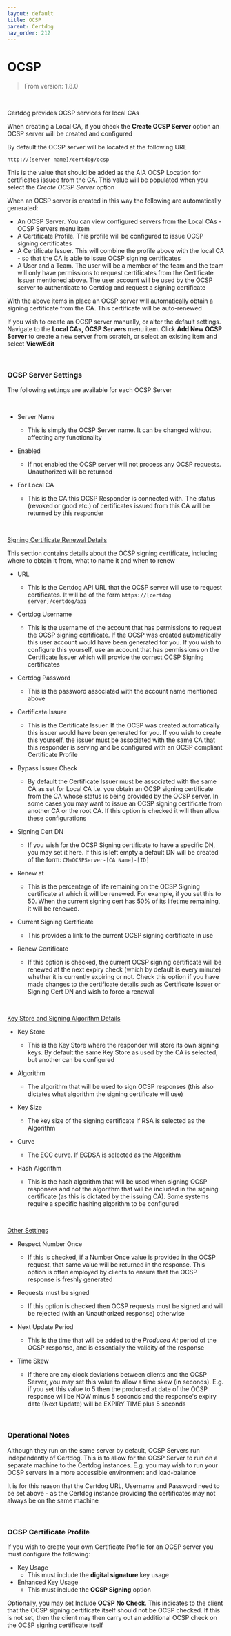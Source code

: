 ```yaml
---
layout: default
title: OCSP
parent: Certdog
nav_order: 212
---
```

# OCSP

> From version: 1.8.0

<br>

Certdog provides OCSP services for local CAs  

When creating a Local CA, if you check the **Create OCSP Server** option an OCSP server will be created and configured  

By default the OCSP server will be located at the following URL

```
http://[server name]/certdog/ocsp
```

This is the value that should be added as the AIA OCSP Location for certificates issued from the CA. This value will be populated when you select the *Create OCSP Server* option  

When an OCSP server is created in this way the following are automatically generated:

* An OCSP Server. You can view configured servers from the Local CAs - OCSP Servers menu item
* A Certificate Profile. This profile will be configured to issue OCSP signing certificates
* A Certificate Issuer. This will combine the profile above with the local CA - so that the CA is able to issue OCSP signing certificates
* A User and a Team. The user will be a member of the team and the team will only have permissions to request certificates from the Certificate Issuer mentioned above. The user account will be used by the OCSP server to authenticate to Certdog and request a signing certificate

With the above items in place an OCSP server will automatically obtain a signing certificate from the CA. This certificate will be auto-renewed  

If you wish to create an OCSP server manually, or alter the default settings. Navigate to the **Local CAs, OCSP Servers** menu item. Click **Add New OCSP Server** to create a new server from scratch, or select an existing item and select **View/Edit**  

<br>

### OCSP Server Settings

The following settings are available for each OCSP Server

<br>

* Server Name
  * This is simply the OCSP Server name. It can be changed without affecting any functionality
  
* Enabled
  * If not enabled the OCSP server will not process any OCSP requests. Unauthorized will be returned
  
* For Local CA
  * This is the CA this OCSP Responder is connected with. The status (revoked or good etc.) of certificates issued from this CA will be returned by this responder
  

<br>

<u>Signing Certificate Renewal Details</u>

This section contains details about the OCSP signing certificate, including where to obtain it from, what to name it and when to renew

* URL
  * This is the Certdog API URL that the OCSP server will use to request certificates. It will be of the form ``https://[certdog server]/certdog/api`` 

* Certdog Username

  * This is the username of the account that has permissions to request the OCSP signing certificate. If the OCSP was created automatically this user account would have been generated for you. If you wish to configure this yourself, use an account that has permissions on the Certificate Issuer which will provide the correct OCSP Signing certificates

* Certdog Password

  * This is the password associated with the account name mentioned above

* Certificate Issuer

  * This is the Certificate Issuer. If the OCSP was created automatically this issuer would have been generated for you. If you wish to create this yourself, the issuer must be associated with the same CA that this responder is serving and be configured with an OCSP compliant Certificate Profile

* Bypass Issuer Check
  * By default the Certificate Issuer must be associated with the same CA as set for Local CA i.e. you obtain an OCSP signing certificate from the CA whose status is being provided by the OCSP server. In some cases you may want to issue an OCSP signing certificate from another CA or the root CA. If this option is checked it will then allow these configurations
* Signing Cert DN

  * If you wish for the OCSP Signing certificate to have a specific DN, you may set it here. If this is left empty a default DN will be created of the form: ``CN=OCSPServer-[CA Name]-[ID]``

* Renew at
  * This is the percentage of life remaining on the OCSP Signing certificate at which it will be renewed. For example, if you set this to 50. When the current signing cert has 50% of its lifetime remaining, it will be renewed. 
* Current Signing Certificate
  * This provides a link to the current OCSP signing certificate in use

* Renew Certificate
  * If this option is checked, the current OCSP signing certificate will be renewed at the next expiry check (which by default is every minute) whether it is currently expiring or not. Check this option if you have made changes to the certificate details such as Certificate Issuer or Signing Cert DN and wish to force a renewal 


<br>

<u>Key Store and Signing Algorithm Details</u>

* Key Store
  * This is the Key Store where the responder will store its own signing keys. By default the same Key Store as used by the CA is selected, but another can be configured
* Algorithm
  * The algorithm that will be used to sign OCSP responses (this also dictates what algorithm the signing certificate will use)
* Key Size
  * The key size of the signing certificate if RSA is selected as the Algorithm
* Curve
  * The ECC curve. If ECDSA is selected as the Algorithm

* Hash Algorithm
  * This is the hash algorithm that will be used when signing OCSP responses and not the algorithm that will be included in the signing certificate (as this is dictated by the issuing CA). Some systems require a specific hashing algorithm to be configured

<br>

<u>Other Settings</u>

* Respect Number Once
  * If this is checked, if a Number Once value is provided in the OCSP request, that same value will be returned in the response. This option is often employed by clients to ensure that the OCSP response is freshly generated

* Requests must be signed
  * If this option is checked then OCSP requests must be signed and will be rejected (with an Unauthorized response) otherwise

* Next Update Period
  * This is the time that will be added to the *Produced At* period of the OCSP response, and is essentially the validity of the response

* Time Skew
  * If there are any clock deviations between clients and the OCSP Server, you may set this value to allow a time skew (in seconds). E.g. if you set this value to 5 then the produced at date of the OCSP response will be NOW minus 5 seconds and the response's expiry date (Next Update) will be EXPIRY TIME plus 5 seconds


<br>

### Operational Notes

Although they run on the same server by default, OCSP Servers run independently of Certdog. This is to allow for the OCSP Server to run on a separate machine to the Certdog instances. E.g. you may wish to run your OCSP servers in a more accessible environment and load-balance

It is for this reason that the Certdog URL, Username and Password need to be set above - as the Certdog instance providing the certificates may not always be on the same machine

<br>

### OCSP Certificate Profile

If you wish to create your own Certificate Profile for an OCSP server you must configure the following:

* Key Usage
  * This must include the **digital signature** key usage
* Enhanced Key Usage
  * This must include the **OCSP Signing** option

Optionally, you may set Include **OCSP No Check**. This indicates to the client that the OCSP signing certificate itself should not be OCSP checked. If this is not set, then the client may then carry out an additional OCSP check on the OCSP signing certificate itself
